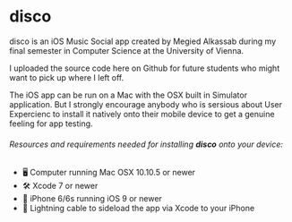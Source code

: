 # disco

disco is an iOS Music Social app created by Megied Alkassab during my final semester in Computer Science at the University of Vienna.

I uploaded the source code here on Github for future students who might want to pick up where I left off.

The iOS app can be run on a Mac with the OSX built in Simulator application. But I strongly encourage anybody who is sersious about User Expercienc to install it natively onto their mobile device to get a genuine feeling for app testing.

###### Resources and requirements needed for installing **_disco_** onto your device:
* 🖥 Computer running Mac OSX 10.10.5 or newer
* 🛠 Xcode 7 or newer
* 📱 iPhone 6/6s running iOS 9 or newer
* 🔄 Lightning cable to sideload the app via Xcode to your iPhone
